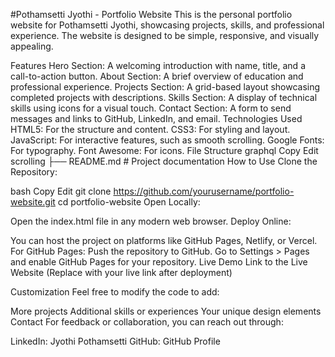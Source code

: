 #Pothamsetti Jyothi - Portfolio Website
This is the personal portfolio website for Pothamsetti Jyothi, showcasing projects, skills, and professional experience. The website is designed to be simple, responsive, and visually appealing.

Features
Hero Section: A welcoming introduction with name, title, and a call-to-action button.
About Section: A brief overview of education and professional experience.
Projects Section: A grid-based layout showcasing completed projects with descriptions.
Skills Section: A display of technical skills using icons for a visual touch.
Contact Section: A form to send messages and links to GitHub, LinkedIn, and email.
Technologies Used
HTML5: For the structure and content.
CSS3: For styling and layout.
JavaScript: For interactive features, such as smooth scrolling.
Google Fonts: For typography.
Font Awesome: For icons.
File Structure
graphql
Copy
Edit
scrolling
├── README.md        # Project documentation
How to Use
Clone the Repository:

bash
Copy
Edit
git clone https://github.com/yourusername/portfolio-website.git
cd portfolio-website
Open Locally:

Open the index.html file in any modern web browser.
Deploy Online:

You can host the project on platforms like GitHub Pages, Netlify, or Vercel. For GitHub Pages:
Push the repository to GitHub.
Go to Settings > Pages and enable GitHub Pages for your repository.
Live Demo
Link to the Live Website (Replace with your live link after deployment)

Customization
Feel free to modify the code to add:

More projects
Additional skills or experiences
Your unique design elements
Contact
For feedback or collaboration, you can reach out through:

LinkedIn: Jyothi Pothamsetti
GitHub: GitHub Profile
